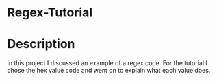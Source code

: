# Regex-Tutorial


# Description
In this project I discussed an example of a regex code. For the tutorial I chose the hex value
code and went on to explain what each value does.
